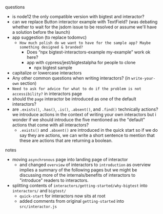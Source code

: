 <!--
removed from bigtest docs in order to strip it down to barebones for soft launch

guides
  browser-config
    - cross-browser parallel testing
    - ios/android simulators
    - enabling safari automation
  ci-setup
    - mainly for chrome and firefox. for running safari tests in ci, contact us in discord for the diy instructions.
    - Chromedriver unzipping issues
      - CHROMEWEBDRIVER env variable for github actions
      - SSH into circleci and confirm it's at usr/local/bin/chromedriver
      https://github.com/actions/virtual-environments/pull/269/files
      https://github.com/cvex/trade/issues/152
    - safari diy setup
  code-coverage
concepts
  test-tree
  steps-assertions
-->

questions
  - is node12 the only compatible version with bigtest and interactor?
  - can we replace Button interactor example with TextField? (was debating whether to wait for the jsdom issue to be resolved or assume we'll have a solution before the launch)
  - app suggestion (to replace todomvc)
    - `How much polish do we want to have for the sample app? Maybe something designed & branded?`
      - Does “npx bigtest-interactors-example my-example” work ok here?
      - app with cypress/jest/bigtestalpha for people to clone
        - npx bigtest sample
  - capitalize or lowercase interactors
  - Any other common questions when writing interactors? (in `write-your-own` section)
  - `Need to ask for advice for what to do if the problem is not accessibility?` in interactors page
  - should the `page` interactor be introduced as one of the default interactors?
  - are `.exists()`, `.has()`, `.is()`, `.absent()`, and `.find()` technically actions? we introduce actions in the context of writing your own interactors but i wonder if we should introduce the five mentioned as the "default" actions that come with all interactors?
    - `.exists()` and `.absent()` are introduced in the quick start so if we do say they are actions, we can write a short sentence to mention that these are actions that are returning a boolean.

notes
  - moving `asynchronous` page into landing page of interactor
    - and changed `overview` of interactors to `introduction` as overview implies a summary of the following pages but we might be discussing more of the internals/benefits of interactors to "introduce" readers to interactors.
  - splitting contents of `interactors/getting-started/why-bigtest` into `interactors/` and `bigtest/`
    - `quick-start` for interactors now sits at root
    - added comments from original `getting-started` into `src/interactor.js`